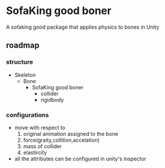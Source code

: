 # SofaKing good boner
A sofaking good package that applies physics to bones in Unity
## roadmap
### structure
- Skeleton
  - Bone
    - SofaKing good boner
      - collider
      - rigidbody
### configurations
- move with respect to
  1. original animation assigned to the bone
  2. force(graity,collition,accelation)
  3. mass of collider
  4. elastircity
- all the attributes can be configured in unity's inspector
